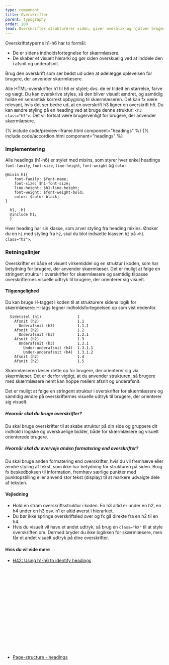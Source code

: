 ```yaml
---
type: component
title: Overskrifter
parent: typography
order: 200
lead: Overskrifter strukturerer siden, giver overblik og hjælper brugeren og skærmlæseren til at kunne overskue sidens logik og opbygning.
---
```


Overskriftstyperne h1-h6 har to formål:

- De er sidens indholdsfortegnelse for skærmlæsere.
- De skaber et visuelt hierarki og gør siden overskuelig ved at inddele den i afsnit og underafsnit.

<p class="bold">Brug den overskrift som ser bedst ud uden at ødelægge oplevelsen for brugere, der anvender skærmlæsere.</p>

Alle HTML-overskrifter h1 til h6 er stylet; dvs. de er tildelt en størrelse, farve og vægt. Du kan overskrive styles, så den bliver visuelt ændret, og samtidig holde en semantisk korrekt opbygning til skærmlæseren. Det kan fx være relevant, hvis det ser bedre ud, at en overskrift h3 ligner en overskrift h5. Du kan ændre styling på en heading ved at bruge denne struktur: `<h3 class="h5">`. Det vil fortsat være brugervenligt for brugere, der anvender skærmlæsere.

{% include code/preview-iframe.html component="headings" %}
{% include code/accordion.html component="headings" %}

### Implementering

Alle headings (h1-h6) er stylet med mixins, som styrer hver enkel headings `font-family`, `font-size`, `line-height`, `font-weight` og `color`.

```
@mixin h1{ 
    font-family: $font-name;
    font-size: $h1-font-size;
    line-height: $h1-line-height;
    font-weight: $font-weight-bold;
    color: $color-black;
}
```

```
  h1, .h1 
  @include h1;
  }
```

Hver heading har sin klasse, som arver styling fra heading mixins. Ønsker du en `h1` med styling fra `h2`, skal du blot indsætte klassen `h2` på `<h1 class="h2">`.

### Retningslinjer

Overskrifter er både et visuelt virkemiddel og en struktur i koden, som har betydning for brugere, der anvender skærmlæser. Det er muligt at følge en stringent struktur i overskrifter for skærmlæsere og samtidig tilpasse overskrifternes visuelle udtryk til brugere, der orienterer sig visuelt.

#### Tilgængelighed

Du kan bruge H-tagget i koden til at strukturere sidens logik for skærmlæsere: H-tags tegner indholdsfortegnelsen op som vist nedenfor.

```
  Sidetitel (h1)                1
    Afsnit (h2)                 1.1
      Underafsnit (h3)          1.1.1
    Afsnit (h2)                 1.2
      Underafsnit (h3)          1.2.1
    Afsnit (h2)                 1.3
      Underafsnit (h3)          1.3.1
        Under-underafsnit (h4)  1.3.1.1
        Under-underafsnit (h4)  1.3.1.2
    Afsnit (h2)                 1.4
    Afsnit (h2)                 1.5
```

Skærmlæseren læser dette op for brugere, der orienterer sig via skærmlæser. Det er derfor vigtigt, at du anvender strukturen, så brugere med skærmlæsere nemt kan hoppe mellem afsnit og underafsnit.

Det er muligt at følge en stringent struktur i overskrifter for skærmlæsere og samtidig ændre på overskrifternes visuelle udtryk til brugere, der orienterer sig visuelt.

##### Hvornår skal du bruge overskrifter?

Du skal bruge overskrifter til at skabe struktur på din side og gruppere dit indhold i logiske og overskuelige bidder, både for skærmlæsere og visuelt orienterede brugere.

##### Hvornår skal du overveje anden formatering end overskrifter?

Du skal bruge anden formatering end overskrifter, hvis du vil fremhæve eller ændre styling af tekst, som ikke har betydning for strukturen på siden. Brug fx beskedboksen til information, fremhæv særlige punkter med punktopstilling eller anvend stor tekst (display) til at markere udvalgte dele af teksten.

#### Vejledning                

- Hold en stram overskriftsstruktur i koden. En h3 altid er under en h2, en h4 under en h3 osv. h1 er altid øverst i hierarkiet.  
- Du bør ikke springe overskriftsled over og fx gå direkte fra en h2 til en h4.
- Hvis du visuelt vil have et andet udtryk, så brug en `class="hX"` til at style overskriften om. Dermed bryder du ikke logikken for skærmlæsere, men får et andet visuelt udtryk på dine overskrifter.

#### Hvis du vil vide mere

<ul class="nobullet-list">
    <li><a href="https://www.w3.org/TR/WCAG20-TECHS/H42.html" class="icon-link">H42: Using h1-h6 to identify headings<svg class="icon-svg" focusable="false" aria-hidden="true" tabindex="-1"><use xlink:href="#open-in-new"></use></svg></a></li>
    <li><a href="https://www.w3.org/WAI/tutorials/page-structure/headings/" class="icon-link">Page-structure - headings<svg class="icon-svg" focusable="false" aria-hidden="true" tabindex="-1"><use xlink:href="#open-in-new"></use></svg></a></li>
</ul>
